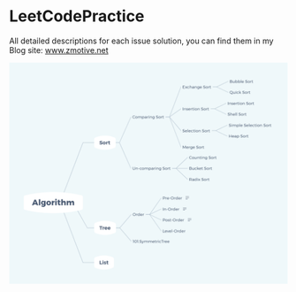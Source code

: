 # LeetCodePractice

All detailed descriptions for each issue solution, you can find them in my Blog site: www.zmotive.net

![Alogrithm](docs/Algorithm.png)
